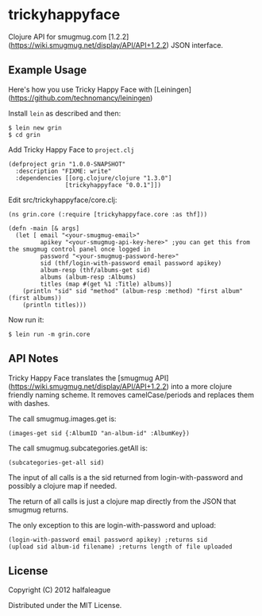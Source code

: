 # trickyhappyface

Clojure API for smugmug.com [1.2.2] (https://wiki.smugmug.net/display/API/API+1.2.2) JSON interface.

## Example Usage

Here's how you use Tricky Happy Face with [Leiningen] (https://github.com/technomancy/leiningen)

Install `lein` as described and then:

    $ lein new grin
    $ cd grin

Add Tricky Happy Face to `project.clj`

    (defproject grin "1.0.0-SNAPSHOT"
      :description "FIXME: write"
      :dependencies [[org.clojure/clojure "1.3.0"]
                    [trickyhappyface "0.0.1"]])

Edit src/trickyhappyface/core.clj:

    (ns grin.core (:require [trickyhappyface.core :as thf]))

    (defn -main [& args]
      (let [ email "<your-smugmug-email>"
             apikey "<your-smugmug-api-key-here>" ;you can get this from the smugmug control panel once logged in
             password "<your-smugmug-password-here>"
             sid (thf/login-with-password email password apikey)
             album-resp (thf/albums-get sid)
             albums (album-resp :Albums)
             titles (map #(get %1 :Title) albums)]
        (println "sid" sid "method" (album-resp :method) "first album" (first albums))
        (println titles)))

Now run it:

    $ lein run -m grin.core

## API Notes

Tricky Happy Face translates the [smugmug API] (https://wiki.smugmug.net/display/API/API+1.2.2) into a more clojure friendly naming scheme.
It removes camelCase/periods and replaces them with dashes.

The call smugmug.images.get is:

    (images-get sid {:AlbumID "an-album-id" :AlbumKey})

The call smugmug.subcategories.getAll is:

    (subcategories-get-all sid) 

The input of all calls is a the sid returned from login-with-password and possibly a clojure map if needed.

The return of all calls is just a clojure map directly from the JSON that smugmug returns.

The only exception to this are login-with-password and upload:
    
    (login-with-password email password apikey) ;returns sid
    (upload sid album-id filename) ;returns length of file uploaded


## License

Copyright (C) 2012 halfaleague

Distributed under the MIT License.
